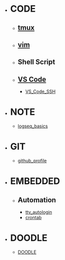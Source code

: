 - # CODE
	- ## [tmux](tmux.md)
	- ## [vim](vim.md)
	- ## Shell Script
	- ## [VS Code](VS_Code.md)
		- [VS_Code_SSH](VS_Code_SSH.md)
- # NOTE
	- [logseq_basics](logseq_basic.md)
- # GIT
	- [github_profile](github_profile.md)
- # EMBEDDED
	- ## Automation
		- [tty_autologin](tty_autologin.md)
		- [crontab](crontab.md)
- # DOODLE
	- [DOODLE](DOODLE.md)